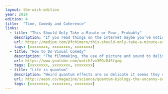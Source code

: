 ```yaml
---
layout: the-wick-edition
year: 2014
edition: 4
title:  "Time, Comedy and Coherence"
links:
  - title: "This Should Only Take a Minute or Four, Probably"
    description: "If you read things on the internet maybe you’ve noticed the addition of time points to many sites."
    url: https://medium.com/@fchimero/this-should-only-take-a-minute-or-four-probably-e38bb7bf2adf
    tags: [xxxxxxxx, xxxxxxxx, xxxxxxxx]
  - title: "How to Do Visual Comedy"
    description: "The filmmaking, the use of picture and sound to deliver jokes is just… boring."
    url: https://www.youtube.com/watch?v=3FOzD4Sfgag
    tags: [xxxxxxxx, xxxxxxxx, xxxxxxxx]
  - title: "Life is quantum"
    description: "Weird quantum effects are so delicate it seems they could only happen in a lab. How on Earth can life depend on them?"
    url: http://aeon.co/magazine/science/quantum-biology-the-uncanny-order-of-life/
    tags: [xxxxxxxx, xxxxxxxx, xxxxxxxx]
---
```


